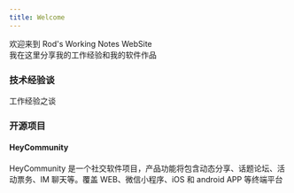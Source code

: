 ```yaml
---
title: Welcome
---
```


欢迎来到 Rod's Working Notes WebSite    
我在这里分享我的工作经验和我的软件作品 

### 技术经验谈
工作经验之谈

### 开源项目

#### HeyCommunity
HeyCommunity 是一个社交软件项目，产品功能将包含动态分享、话题论坛、活动票务、IM 聊天等。覆盖 WEB、微信小程序、iOS 和 android APP 等终端平台
